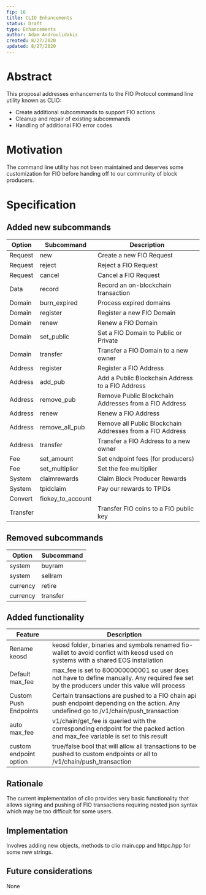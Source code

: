 ```yaml
---
fip: 16
title: CLIO Enhancements
status: Draft
type: Enhancements
author: Adam Androulidakis
created: 8/27/2020
updated: 8/27/2020
---
```


# Abstract
This proposal addresses enhancements to the FIO Protocol command line utility known as CLIO:
* Create additional subcommands to support FIO actions
* Cleanup and repair of existing subcommands
* Handling of additional FIO error codes

# Motivation
The command line utility has not been maintained and deserves some customization for FIO before handing off to our community of block producers.

# Specification
## Added new subcommands
|Option|Subcommand|Description|
|---|---|---|
|Request|new|Create a new FIO Request|
|Request|reject|Reject a FIO Request|
|Request|cancel|Cancel a FIO Request|
|Data|record|Record an on-blockchain transaction|
|Domain|burn_expired|Process expired domains|
|Domain|register|Register a new FIO Domain|
|Domain|renew|Renew a FIO Domain|
|Domain|set_public|Set a FIO Domain to Public or Private|
|Domain|transfer|Transfer a FIO Domain to a new owner|
|Address|register|Register a FIO Address|
|Address|add_pub|Add a Public Blockchain Address to a FIO Address|
|Address|remove_pub|Remove Public Blockchain Addresses from a FIO Address|
|Address|renew|Renew a FIO Address|
|Address|remove_all_pub|Remove all Public Blockchain Addresses from a FIO Address|
|Address|transfer|Transfer a FIO Address to a new owner|
|Fee|set_amount|Set endpoint fees (for producers)|
|Fee|set_multiplier|Set the fee multiplier|
|System|claimrewards|Claim Block Producer Rewards|
|System|tpidclaim|Pay our rewards to TPIDs|
|Convert|fiokey_to_account||
|Transfer||Transfer FIO coins to a FIO public key|

## Removed subcommands
|Option|Subcommand|
|---|---|
|system|buyram|
|system|sellram|
|currency|retire|
|currency|transfer|

## Added functionality
|Feature|Description|
|---|---|
|Rename keosd|keosd folder, binaries and symbols renamed fio-wallet to avoid confict with keosd used on systems with a shared EOS installation|
|Default max_fee|max_fee is set to 800000000001 so user does not have to define manually. Any required fee set by the producers under this value will process|
|Custom Push Endpoints|Certain transactions are pushed to a FIO chain api push endpoint depending on the action. Any undefined go to /v1/chain/push_transaction|
|auto max_fee|v1/chain/get_fee is queried with the corresponding endpoint for the packed action and max_fee variable is set to this result|
|custom endpoint option|true/false bool that will allow all transactions to be pushed to custom endpoints or all to /v1/chain/push_transaction|

## Rationale
The current implementation of clio provides very basic functionality that allows signing and pushing of FIO transactions requiring nested json syntax which may be too difficult for some users.

## Implementation
Involves adding new objects, methods to clio main.cpp and httpc.hpp for some new strings.

## Future considerations
None
